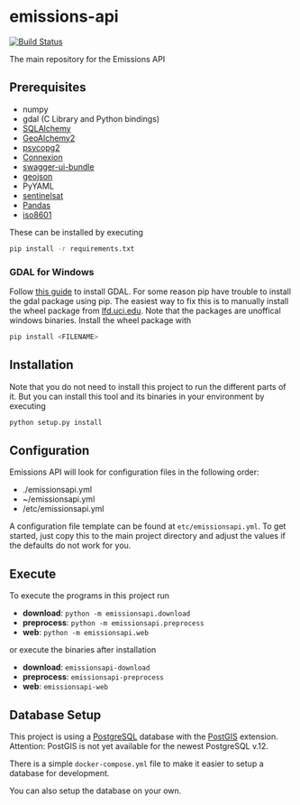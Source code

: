 # emissions-api

[![Build Status](https://travis-ci.com/emissions-api/emissions-api.svg?branch=master)](https://travis-ci.com/emissions-api/emissions-api)

The main repository for the Emissions API

## Prerequisites

* numpy
* gdal (C Library and Python bindings)
* [SQLAlchemy](https://sqlalchemy.org)
* [GeoAlchemy2](https://github.com/geoalchemy/geoalchemy2)
* [psycopg2](https://pypi.org/project/psycopg2/)
* [Connexion](https://github.com/zalando/connexion)
* [swagger-ui-bundle](https://pypi.org/project/swagger-ui-bundle/)
* [geojson](https://pypi.org/project/geojson/)
* PyYAML
* [sentinelsat](https://github.com/sentinelsat/sentinelsat)
* [Pandas](https://pandas.pydata.org/)
* [iso8601](https://pypi.org/project/iso8601/)

These can be installed by executing

```bash
pip install -r requirements.txt
```

### GDAL for Windows

Follow [this guide](https://sandbox.idre.ucla.edu/sandbox/tutorials/installing-gdal-for-windows)
to install GDAL.
For some reason pip have trouble to install the gdal package using pip.
The easiest way to fix this is to manually install the wheel package from
[lfd.uci.edu](https://www.lfd.uci.edu/~gohlke/pythonlibs/#gdal).
Note that the packages are unoffical windows binaries.
Install the wheel package with

```bash
pip install <FILENAME>
```

## Installation

Note that you do not need to install this project to run the different
parts of it.
But you can install this tool and its binaries in your environment by executing

```bash
python setup.py install
```

## Configuration

Emissions API will look for configuration files in the following order:

* ./emissionsapi.yml
* ~/emissionsapi.yml
* /etc/emissionsapi.yml

A configuration file template can be found at `etc/emissionsapi.yml`.
To get started, just copy this to the main project directory and adjust the
values if the defaults do not work for you.

## Execute

To execute the programs in this project run

* **download**: `python -m emissionsapi.download`
* **preprocess**: `python -m emissionsapi.preprocess`
* **web**: `python -m emissionsapi.web`

or execute the binaries after installation

* **download**: `emissionsapi-download`
* **preprocess**: `emissionsapi-preprocess`
* **web**: `emissionsapi-web`

## Database Setup

This project is using a [PostgreSQL](https://postgresql.org) database with the [
PostGIS](https://postgis.net) extension.
Attention: PostGIS is not yet available for the newest PostgreSQL v.12.

There is a simple `docker-compose.yml` file to make it easier to setup a
database for development.

You can also setup the database on your own.
